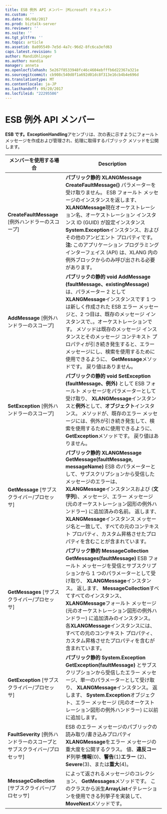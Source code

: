 ```yaml
---
title: ESB 例外 API メンバー |Microsoft ドキュメント
ms.custom: ''
ms.date: 06/08/2017
ms.prod: biztalk-server
ms.reviewer: ''
ms.suite: ''
ms.tgt_pltfrm: ''
ms.topic: article
ms.assetid: 8a095549-7e5d-4a7c-96d2-8fc6ca3efd63
caps.latest.revision: 5
author: MandiOhlinger
ms.author: mandia
manager: anneta
ms.openlocfilehash: 5e267f8533948fc46c4604ebfffb6d22367a321e
ms.sourcegitcommit: cb908c540d8f1a692d01dc8f313e16cb4b4e696d
ms.translationtype: MT
ms.contentlocale: ja-JP
ms.lasthandoff: 09/20/2017
ms.locfileid: "22295586"
---
```

# <a name="the-esb-exception-api-members"></a>ESB 例外 API メンバー
**ESB です。ExceptionHandling**アセンブリは、次の表に示すようにフォールト メッセージを作成および管理され、処理に取得するパブリック メソッドを公開します。  
  
|メンバーを使用する場合|Description|  
|-------------------------|-----------------|  
|**CreateFaultMessage** [例外ハンドラーのスコープ]|**パブリック静的 XLANGMessage CreateFaultMessage()** パラメーターを受け取りません。 ESB フォールト メッセージのインスタンスを返します、 **XLANGMessage**現在オーケストレーション名、オーケストレーション インスタンス ID (GUID) が設定インスタンス**System.Exception**インスタンス、およびその他のアンビエント プロパティです。 **注:** このアプリケーション プログラミング インターフェイス (API) は、XLANG 内の例外ブロックからのみ呼び出される必要があります。|  
|**AddMessage** [例外ハンドラーのスコープ]|**パブリックの静的 void AddMessage (faultMessage、existingMessage)** は、パラメーター 2 として**XLANGMessage**インスタンスです 1 つは新しく作成された ESB エラー メッセージと、2 つ目は、既存のメッセージ インスタンスで、。オーケストレーションです。 メソッドは既存のメッセージ インスタンスとそのメッセージ コンテキスト プロパティが引き続き発生すると、エラー メッセージにし、検索を使用するために使用できるように、 **GetMessage**メソッドです。 戻り値はありません。|  
|**SetException** [例外ハンドラーのスコープ]|**パブリックの静的 void SetException (faultMessage、例外)** として ESB フォールト メッセージをパラメーターとして受け取り、 **XLANGMessage**インスタンスと**例外**として、**オブジェクト**インスタンス。 メソッドが、既存のエラー メッセージには、例外が引き続き発生して、検索を使用するために使用できるように、 **GetException**メソッドです。 戻り値はありません。|  
|**GetMessage** [サブスクライバー/プロセッサ]|**パブリック静的 XLANGMessage GetMessage(faultMessage, messageName)** ESB のパラメーターとして、サブスクリプションから受信したメッセージのエラーは、 **XLANGMessage**インスタンスおよび (**文字列**)、メッセージ、エラー メッセージ (元のオーケストレーション図形の例外ハンドラー) に追加済みの名前。 返します、 **XLANGMessage**インスタンス メッセージ名と一致して、すべての元のコンテキスト プロパティ、カスタム昇格させたプロパティを含むことが含まれています。|  
|**GetMessages** [サブスクライバー/プロセッサ]|**パブリック静的 MessageCollection GetMessages(faultMessage)** ESB フォールト メッセージを受信とサブスクリプションから 1 つのパラメーターとして受け取り、 **XLANGMessage**インスタンス。 返します、 **MessageCollection**すべてすべてのインスタンス、 **XLANGMessage**フォールト メッセージ (元のオーケストレーション図形の例外ハンドラー) に追加済みのインスタンス。 各**XLANGMessage**インスタンスには、すべての元のコンテキスト プロパティ、カスタム昇格させたプロパティを含むが含まれています。|  
|**GetException** [サブスクライバー/プロセッサ]|**パブリック静的 System.Exception GetException(faultMessage)** とサブスクリプションから受信したエラー メッセージ、単一のパラメーターとして受け取り、 **XLANGMessage**インスタンス。 返します、 **System.Exception**オブジェクト、エラー メッセージ (元のオーケストレーション図形の例外ハンドラー) に以前に追加します。|  
|**FaultSeverity** [例外ハンドラーのスコープとサブスクライバー/プロセッサ]|ESB のエラー メッセージのパブリックの読み取り/書き込みプロパティ**XLANGMessage**をエラー メッセージの重大度を公開するクラス。 値、**違反コード**列挙:**情報**(0)、**警告**(1)**エラー** (2)、 **Severe**(3)、または**重大**(4)。|  
|**MessageCollection** [サブスクライバー/プロセッサ]|によって返されるメッセージのコレクション、 **GetMessages**メソッドです。 このクラスから派生**ArrayList**イテレーションを使用できる列挙子を実装して、 **MoveNext**メソッドです。|